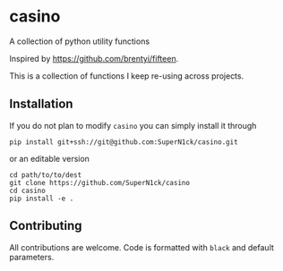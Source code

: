 # casino
A collection of python utility functions

Inspired by https://github.com/brentyi/fifteen.

This is a collection of functions I keep re-using across projects.

## Installation
If you do not plan to modify `casino` you can simply install it through
```[bash]
pip install git+ssh://git@github.com:SuperN1ck/casino.git
```
or an editable version
```[bash]
cd path/to/to/dest
git clone https://github.com/SuperN1ck/casino
cd casino
pip install -e .
```

## Contributing
All contributions are welcome. Code is formatted with `black` and default parameters.

